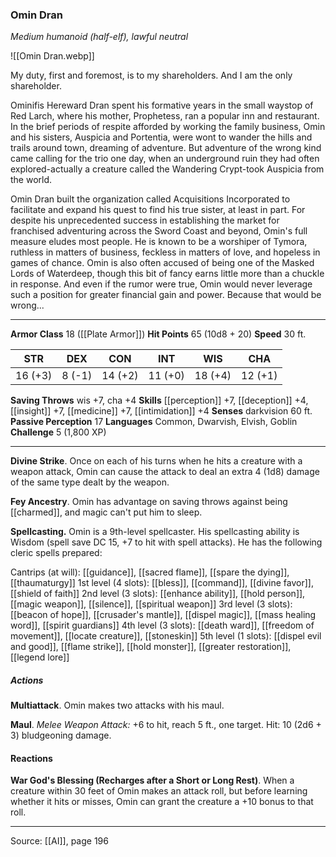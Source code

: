 ### Omin Dran
_Medium humanoid (half-elf), lawful neutral_

![[Omin Dran.webp]]

My duty, first and foremost, is to my shareholders. And I am the only shareholder.


Ominifis Hereward Dran spent his formative years in the small waystop of Red Larch, where his mother, Prophetess, ran a popular inn and restaurant. In the brief periods of respite afforded by working the family business, Omin and his sisters, Auspicia and Portentia, were wont to wander the hills and trails around town, dreaming of adventure. But adventure of the wrong kind came calling for the trio one day, when an underground ruin they had often explored-actually a creature called the Wandering Crypt-took Auspicia from the world.

Omin Dran built the organization called Acquisitions Incorporated to facilitate and expand his quest to find his true sister, at least in part. For despite his unprecedented success in establishing the market for franchised adventuring across the Sword Coast and beyond, Omin's full measure eludes most people. He is known to be a worshiper of Tymora, ruthless in matters of business, feckless in matters of love, and hopeless in games of chance. Omin is also often accused of being one of the Masked Lords of Waterdeep, though this bit of fancy earns little more than a chuckle in response. And even if the rumor were true, Omin would never leverage such a position for greater financial gain and power. Because that would be wrong...






---

**Armor Class** 18 ([[Plate Armor]])
**Hit Points** 65 (10d8 + 20)
**Speed** 30 ft.

| STR     | DEX     | CON     | INT     | WIS     | CHA     |
|---------|---------|---------|---------|---------|---------|
| 16 (+3) | 8 (-1) | 14 (+2) | 11 (+0) | 18 (+4) | 12 (+1) |

**Saving Throws** wis +7, cha +4
**Skills** [[perception]] +7, [[deception]] +4, [[insight]] +7, [[medicine]] +7, [[intimidation]] +4
**Senses** darkvision 60 ft.
**Passive Perception** 17
**Languages** Common, Dwarvish, Elvish, Goblin
**Challenge** 5 (1,800 XP)

---

**Divine Strike**. Once on each of his turns when he hits a creature with a weapon attack, Omin can cause the attack to deal an extra 4 (1d8) damage of the same type dealt by the weapon.

**Fey Ancestry**. Omin has advantage on saving throws against being [[charmed]], and magic can't put him to sleep.

**Spellcasting.** Omin is a 9th-level spellcaster. His spellcasting ability is Wisdom (spell save DC 15, +7 to hit with spell attacks). He has the following cleric spells prepared:

Cantrips (at will): [[guidance]], [[sacred flame]], [[spare the dying]], [[thaumaturgy]]
1st level (4 slots): [[bless]], [[command]], [[divine favor]], [[shield of faith]]
2nd level (3 slots): [[enhance ability]], [[hold person]], [[magic weapon]], [[silence]], [[spiritual weapon]]
3rd level (3 slots): [[beacon of hope]], [[crusader's mantle]], [[dispel magic]], [[mass healing word]], [[spirit guardians]]
4th level (3 slots): [[death ward]], [[freedom of movement]], [[locate creature]], [[stoneskin]]
5th level (1 slots): [[dispel evil and good]], [[flame strike]], [[hold monster]], [[greater restoration]], [[legend lore]]

##### Actions
**Multiattack**. Omin makes two attacks with his maul.

**Maul**. _Melee Weapon Attack:_ +6 to hit, reach 5 ft., one target. Hit: 10 (2d6 + 3) bludgeoning damage.

#### Reactions
**War God's Blessing (Recharges after a Short or Long Rest)**. When a creature within 30 feet of Omin makes an attack roll, but before learning whether it hits or misses, Omin can grant the creature a +10 bonus to that roll.


---

Source: [[AI]], page 196